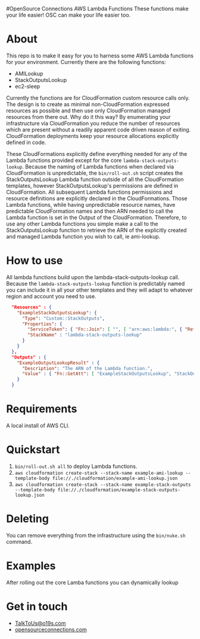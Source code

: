 #OpenSource Connections AWS Lambda Functions
These functions make your life easier!  OSC can make your life easier too.

# About
This repo is to make it easy for you to harness some AWS Lambda functions for your environment. Currently there are the following functions:

 * AMILookup
 * StackOutputsLookup
 * ec2-sleep
 
Currently the functions are for CloudFormation custom resource calls only. The design is to create as minimal non-CloudFormation expressed resources as possible and then use only CloudFormation managed resources from there out. Why do it this way? By enumerating your infrastructure via CloudFormation you reduce the number of resources which are present without a readily apparent code driven reason of exiting. CloudFormation deployments keep your resource allocations explicitly defined in code.

These CloudFormations explicitly define everything needed for any of the Lambda functions provided except for the core `lambda-stack-outputs-lookup`. Because the naming of Lambda functions when declared via CloudFormation is unpredictable, the `bin/roll-out.sh` script creates the StackOutputsLookup Lambda function outside of all the CloudFormation templates, however StackOutputsLookup's permissions are defined in CloudFormation. All subsequent Lambda functions permissions and resource definitions are explicitly declared in the CloudFormations. Those Lambda functions, while having unpredictable resource names, have predictable CloudFormation names and then ARN needed to call the Lambda function is set in the Output of the CloudFormation. Therefore, to use any other Lambda functions you simple make a call to the StackOutputsLookup function to retrieve the ARN of the explicitly created and managed Lambda function you wish to call, ie ami-lookup.

# How to use
All lambda functions build upon the lambda-stack-outputs-lookup call. Because the `lambda-stack-outputs-lookup` function is predictably named you can include it in all your other templates and they will adapt to whatever region and account you need to use.

```json
  "Resources" : {
    "ExampleStackOutputsLookup": {
      "Type": "Custom::StackOutputs",
      "Properties": {
        "ServiceToken": { "Fn::Join": [ "", [ "arn:aws:lambda:", { "Ref": "AWS::Region" }, ":", { "Ref": "AWS::AccountId" }, ":function:StackOutputsLookup" ] ] },
        "StackName" : "lambda-stack-outputs-lookup"
      }
    }
  },
  "Outputs" : {
    "ExampleOutputLookupResult" : {
      "Description": "The ARN of the Lambda function.",
      "Value" : { "Fn::GetAtt": [ "ExampleStackOutputsLookup", "StackOutputsLookupRole" ] }
    }
  }
```

# Requirements
A local install of AWS CLI.
 
# Quickstart
 1. `bin/roll-out.sh all` to deploy Lambda functions.
 1. `aws cloudformation create-stack --stack-name example-ami-lookup --template-body file://./cloudformation/example-ami-lookup.json`
 1. `aws cloudformation create-stack --stack-name example-stack-outputs --template-body file://./cloudformation/example-stack-outputs-lookup.json`
 
# Deleting
You can remove everything from the infrastructure using the `bin/nuke.sh` command.

# Examples
After rolling out the core Lamba functions you can dynamically lookup 

# Get in touch
 * [TalkToUs@o19s.com](mailto:TalkToUs@o19s.com)
 * [opensourceconnections.com](http://opensourceconnections.com/)

